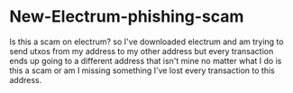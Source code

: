 # New-Electrum-phishing-scam
Is this a scam on electrum?
so I've downloaded electrum and am trying to send utxos from my address to my other address but every transaction ends up going to a different address that isn't mine no matter what I do is this a scam or am I missing something I've lost every transaction to this address. 
